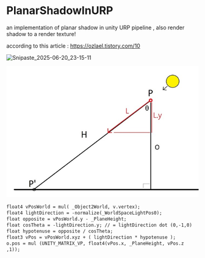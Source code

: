 # PlanarShadowInURP
an implementation of planar shadow in unity URP pipeline , also render shadow to a render texture!

according to this article : https://ozlael.tistory.com/10

![Snipaste_2025-06-20_23-15-11](https://github.com/user-attachments/assets/f83b1e01-9526-4534-88ae-f249453e8ab9)



![alt text](image.png)

```
float4 vPosWorld = mul( _Object2World, v.vertex);
float4 lightDirection = -normalize(_WorldSpaceLightPos0); 
float opposite = vPosWorld.y - _PlaneHeight;
float cosTheta = -lightDirection.y;	// = lightDirection dot (0,-1,0)
float hypotenuse = opposite / cosTheta;
float3 vPos = vPosWorld.xyz + ( lightDirection * hypotenuse );
o.pos = mul (UNITY_MATRIX_VP, float4(vPos.x, _PlaneHeight, vPos.z ,1));

```
